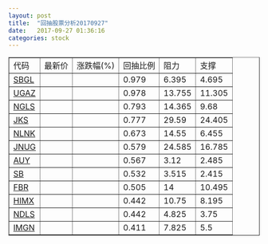 ```yaml
---
layout: post
title:  "回抽股票分析20170927"
date:   2017-09-27 01:36:16
categories: stock
---
```

<script type="text/javascript">
var stockList = []
stockList.push('gb_sbgl');
stockList.push('gb_ugaz');
stockList.push('gb_ngls');
stockList.push('gb_jks');
stockList.push('gb_nlnk');
stockList.push('gb_jnug');
stockList.push('gb_auy');
stockList.push('gb_sb');
stockList.push('gb_fbr');
stockList.push('gb_himx');
stockList.push('gb_ndls');
stockList.push('gb_imgn');
</script>
<table border="1">
 <tr>
 <td>代码</td>
 <td>最新价</td>
 <td>涨跌幅(%)</td>
 <td>回抽比例</td>
 <td>阻力</td>
 <td>支撑</td>
</tr>
  <tr id="sbgl">
  <td><a href="http://stock.finance.sina.com.cn/usstock/quotes/SBGL.html" target="_blank">SBGL</a></td><td></td><td></td><td>0.979</td><td>6.395</td><td>4.695</td></tr>
  <tr id="ugaz">
  <td><a href="http://stock.finance.sina.com.cn/usstock/quotes/UGAZ.html" target="_blank">UGAZ</a></td><td></td><td></td><td>0.978</td><td>13.755</td><td>11.305</td></tr>
  <tr id="ngls">
  <td><a href="http://stock.finance.sina.com.cn/usstock/quotes/NGLS.html" target="_blank">NGLS</a></td><td></td><td></td><td>0.793</td><td>14.365</td><td>9.68</td></tr>
  <tr id="jks">
  <td><a href="http://stock.finance.sina.com.cn/usstock/quotes/JKS.html" target="_blank">JKS</a></td><td></td><td></td><td>0.777</td><td>29.59</td><td>24.405</td></tr>
  <tr id="nlnk">
  <td><a href="http://stock.finance.sina.com.cn/usstock/quotes/NLNK.html" target="_blank">NLNK</a></td><td></td><td></td><td>0.673</td><td>14.55</td><td>6.455</td></tr>
  <tr id="jnug">
  <td><a href="http://stock.finance.sina.com.cn/usstock/quotes/JNUG.html" target="_blank">JNUG</a></td><td></td><td></td><td>0.579</td><td>24.585</td><td>16.785</td></tr>
  <tr id="auy">
  <td><a href="http://stock.finance.sina.com.cn/usstock/quotes/AUY.html" target="_blank">AUY</a></td><td></td><td></td><td>0.567</td><td>3.12</td><td>2.485</td></tr>
  <tr id="sb">
  <td><a href="http://stock.finance.sina.com.cn/usstock/quotes/SB.html" target="_blank">SB</a></td><td></td><td></td><td>0.532</td><td>3.515</td><td>2.415</td></tr>
  <tr id="fbr">
  <td><a href="http://stock.finance.sina.com.cn/usstock/quotes/FBR.html" target="_blank">FBR</a></td><td></td><td></td><td>0.505</td><td>14</td><td>10.495</td></tr>
  <tr id="himx">
  <td><a href="http://stock.finance.sina.com.cn/usstock/quotes/HIMX.html" target="_blank">HIMX</a></td><td></td><td></td><td>0.442</td><td>10.75</td><td>8.195</td></tr>
  <tr id="ndls">
  <td><a href="http://stock.finance.sina.com.cn/usstock/quotes/NDLS.html" target="_blank">NDLS</a></td><td></td><td></td><td>0.442</td><td>4.825</td><td>3.75</td></tr>
  <tr id="imgn">
  <td><a href="http://stock.finance.sina.com.cn/usstock/quotes/IMGN.html" target="_blank">IMGN</a></td><td></td><td></td><td>0.411</td><td>7.825</td><td>5.5</td></tr>
</table>
